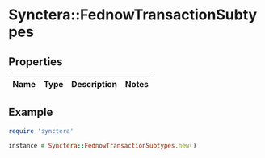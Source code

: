# Synctera::FednowTransactionSubtypes

## Properties

| Name | Type | Description | Notes |
| ---- | ---- | ----------- | ----- |

## Example

```ruby
require 'synctera'

instance = Synctera::FednowTransactionSubtypes.new()
```

